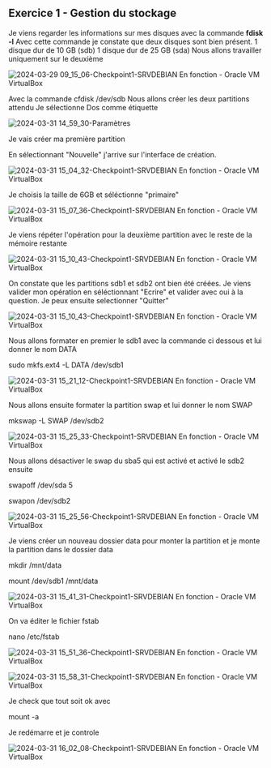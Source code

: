 ## Exercice 1 - Gestion du stockage

Je viens regarder les informations sur mes disques avec la commande **fdisk -l** 
Avec cette commande je constate que deux disques sont bien présent. 
1 disque dur de 10 GB (sdb)
1 disque dur de 25 GB (sda)
Nous allons travailler uniquement sur le deuxième

![2024-03-29 09_15_06-Checkpoint1-SRVDEBIAN  En fonction  - Oracle VM VirtualBox](https://github.com/xYanis/TSSR-Checkpoint-1/assets/161461625/9a32ab8d-9cd4-4c2f-9a4e-f3a0198bb291)


Avec la commande cfdisk /dev/sdb
Nous allons créer les deux partitions attendu
Je sélectionne Dos comme étiquette 

![2024-03-31 14_59_30-Paramètres](https://github.com/xYanis/TSSR-Checkpoint-1/assets/161461625/b107bb93-e90d-45aa-9f1b-a89b6b614859)


Je vais créer ma  première partition 

En sélectionnant "Nouvelle" j'arrive sur l'interface de création. 

![2024-03-31 15_04_32-Checkpoint1-SRVDEBIAN  En fonction  - Oracle VM VirtualBox](https://github.com/xYanis/TSSR-Checkpoint-1/assets/161461625/d3c1296b-b802-46ae-a28b-93521c7a2782)

Je choisis la taille de 6GB et séléctionne "primaire"

![2024-03-31 15_07_36-Checkpoint1-SRVDEBIAN  En fonction  - Oracle VM VirtualBox](https://github.com/xYanis/TSSR-Checkpoint-1/assets/161461625/18ef7e7d-a1c2-4821-b2e8-6204011f638e)

Je viens répéter l'opération pour la deuxième partition avec le reste de la mémoire restante 

![2024-03-31 15_10_43-Checkpoint1-SRVDEBIAN  En fonction  - Oracle VM VirtualBox](https://github.com/xYanis/TSSR-Checkpoint-1/assets/161461625/437758cf-423a-43c9-a52a-a4b2fe28645d)

On constate que les partitions sdb1 et sdb2 ont bien été créées.
Je viens valider mon opération en séléctionnant "Ecrire" et valider avec oui à la question.
Je peux ensuite selectionner "Quitter"

![2024-03-31 15_10_43-Checkpoint1-SRVDEBIAN  En fonction  - Oracle VM VirtualBox](https://github.com/xYanis/TSSR-Checkpoint-1/assets/161461625/2d7a4423-9e47-4e85-86aa-06ba19ab2313)


Nous allons formater en premier le sdb1 avec la commande ci dessous et lui donner le nom DATA 

sudo mkfs.ext4 -L DATA /dev/sdb1

![2024-03-31 15_21_12-Checkpoint1-SRVDEBIAN  En fonction  - Oracle VM VirtualBox](https://github.com/xYanis/TSSR-Checkpoint-1/assets/161461625/2d23ed0a-d47b-4d33-8b53-c2acb9bf59e8)



Nous allons ensuite formater la partition swap et lui donner le nom SWAP

mkswap -L SWAP /dev/sdb2

![2024-03-31 15_25_33-Checkpoint1-SRVDEBIAN  En fonction  - Oracle VM VirtualBox](https://github.com/xYanis/TSSR-Checkpoint-1/assets/161461625/27441cec-5578-41cc-b3d0-99fb20674dfa)



Nous allons désactiver le swap du sba5 qui est activé et activé le sdb2 ensuite

swapoff /dev/sda 5

swapon /dev/sdb2

![2024-03-31 15_25_56-Checkpoint1-SRVDEBIAN  En fonction  - Oracle VM VirtualBox](https://github.com/xYanis/TSSR-Checkpoint-1/assets/161461625/eba2d365-d256-4b42-a131-2285966441a0)


Je viens créer un nouveau dossier data pour monter la partition et je monte la partition dans le dossier data

mkdir /mnt/data

mount /dev/sdb1 /mnt/data

![2024-03-31 15_41_31-Checkpoint1-SRVDEBIAN  En fonction  - Oracle VM VirtualBox](https://github.com/xYanis/TSSR-Checkpoint-1/assets/161461625/5b92a767-f444-4287-9f17-d333ca629ce7)


On va éditer le fichier fstab

nano /etc/fstab

![2024-03-31 15_51_36-Checkpoint1-SRVDEBIAN  En fonction  - Oracle VM VirtualBox](https://github.com/xYanis/TSSR-Checkpoint-1/assets/161461625/5b199955-8e82-43ad-921e-e5b99cbaf819)


![2024-03-31 15_58_31-Checkpoint1-SRVDEBIAN  En fonction  - Oracle VM VirtualBox](https://github.com/xYanis/TSSR-Checkpoint-1/assets/161461625/f88cc045-bedc-4b9f-bb7a-38e4a5648700)


Je check que tout soit ok avec 

mount -a

Je redémarre et je controle 


![2024-03-31 16_02_08-Checkpoint1-SRVDEBIAN  En fonction  - Oracle VM VirtualBox](https://github.com/xYanis/TSSR-Checkpoint-1/assets/161461625/9f3dbc67-e174-4ce9-a8f8-6dceb1febfc2)









